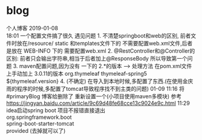 # blog
个人博客
2019-01-08  
    18:01 一个配置文件搞了很久 
           遇见问题
           1. 不清楚springboot和web的区别, 前者文件时放在/resource/ static 和templates文件下的
                不需要配置web.xml文件,后者是放在  WEB-INFO 下的 需要配置web.xml
           2. @RestController和@Controller的区别: 前者只会输出字符串,相当于后者加上@ResponseBody
                所以导致第一个问题
           3. maven配置问题,因为没有 一下的 2.*的版本 --> 处理方法 在pom.xml文件上手动加上 3.0.11的版本
           <dependency>
                 <groupId>org.thymeleaf</groupId>
                 <artifactId>thymeleaf-spring5</artifactId>
                 <version>${thymeleaf.version}</version>
             </dependency>
            4. (不确定) 在导入到本地时候,多配置了东西.(在使用金庆雨的程序的时候,多配置了tomcat导致程序找不到主类的问题)
  01-09
    11:16
    将#primaryBlog   博客给删除了 重新设置一个(小项目使用maven多模块)
    参考 <href>https://jingyan.baidu.com/article/9c69d48fe68cce13c9024e9c.html</href>
    11:29
    idea启动spring boot 项目不报错直接退出
    <dependency>  
           <groupId>org.springframework.boot</groupId>  
           <artifactId>spring-boot-starter-tomcat</artifactId>  
            <scope>provided</scope> (去掉就可以了)
    </dependency>  